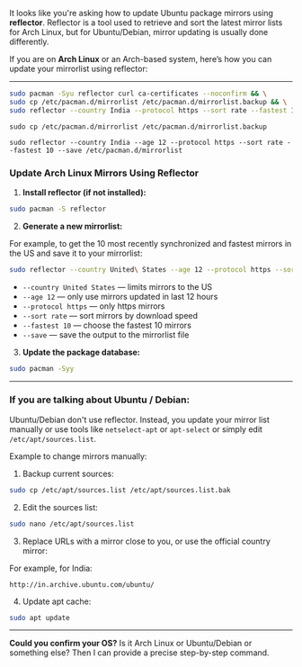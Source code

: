 It looks like you're asking how to update Ubuntu package mirrors using **reflector**. Reflector is a tool used to retrieve and sort the latest mirror lists for Arch Linux, but for Ubuntu/Debian, mirror updating is usually done differently.

If you are on **Arch Linux** or an Arch-based system, here’s how you can update your mirrorlist using reflector:

---

```bash
sudo pacman -Syu reflector curl ca-certificates --noconfirm && \
sudo cp /etc/pacman.d/mirrorlist /etc/pacman.d/mirrorlist.backup && \
sudo reflector --country India --protocol https --sort rate --fastest 10 --connection-timeout 10 --download-timeout 10 --save /etc/pacman.d/mirrorlist
```

```
sudo cp /etc/pacman.d/mirrorlist /etc/pacman.d/mirrorlist.backup
```


```
sudo reflector --country India --age 12 --protocol https --sort rate --fastest 10 --save /etc/pacman.d/mirrorlist
```









### Update Arch Linux Mirrors Using Reflector

1. **Install reflector (if not installed):**

```bash
sudo pacman -S reflector
```

2. **Generate a new mirrorlist:**

For example, to get the 10 most recently synchronized and fastest mirrors in the US and save it to your mirrorlist:

```bash
sudo reflector --country United\ States --age 12 --protocol https --sort rate --fastest 10 --save /etc/pacman.d/mirrorlist
```

- `--country United States` — limits mirrors to the US
- `--age 12` — only use mirrors updated in last 12 hours
- `--protocol https` — only https mirrors
- `--sort rate` — sort mirrors by download speed
- `--fastest 10` — choose the fastest 10 mirrors
- `--save` — save the output to the mirrorlist file
3. **Update the package database:**
```bash
sudo pacman -Syy
```

---

### If you are talking about Ubuntu / Debian:

Ubuntu/Debian don't use reflector. Instead, you update your mirror list manually or use tools like `netselect-apt` or `apt-select` or simply edit `/etc/apt/sources.list`.

Example to change mirrors manually:

1. Backup current sources:
```bash
sudo cp /etc/apt/sources.list /etc/apt/sources.list.bak
```

2. Edit the sources list:

```bash
sudo nano /etc/apt/sources.list
```

3. Replace URLs with a mirror close to you, or use the official country mirror:

For example, for India:

```
http://in.archive.ubuntu.com/ubuntu/
```

4. Update apt cache:

```bash
sudo apt update
```

---

**Could you confirm your OS?** Is it Arch Linux or Ubuntu/Debian or something else? Then I can provide a precise step-by-step command.